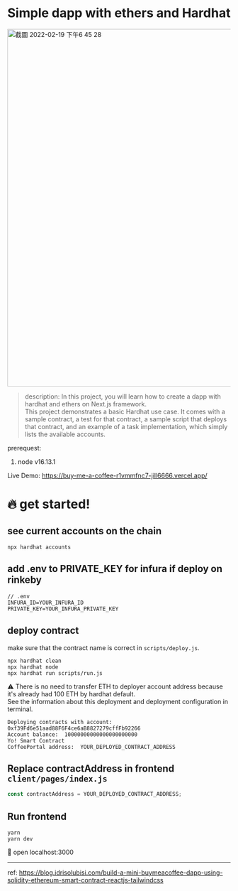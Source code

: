 # Simple dapp with ethers and Hardhat
<img width="805" alt="截圖 2022-02-19 下午6 45 28" src="https://user-images.githubusercontent.com/73696750/154797625-bd047c69-9ce5-4bcd-be77-28c6a7b3f850.png">

> description: In this project, you will learn how to create a dapp with hardhat and ethers on Next.js framework.<br/>
> This project demonstrates a basic Hardhat use case. It comes with a sample contract, a test for that contract, a sample script that deploys that contract, and an example of a task implementation, which simply lists the available accounts.

prerequest:

1. node v16.13.1

Live Demo: https://buy-me-a-coffee-r1vmmfnc7-jill6666.vercel.app/

# :fire: get started!

## see current accounts on the chain

```shell
npx hardhat accounts
```

## add .env to PRIVATE_KEY for infura if deploy on rinkeby

```
// .env
INFURA_ID=YOUR_INFURA_ID
PRIVATE_KEY=YOUR_INFURA_PRIVATE_KEY
```

## deploy contract

make sure that the contract name is correct in `scripts/deploy.js`.

```shell
npx hardhat clean
npx hardhat node
npx hardhat run scripts/run.js
```

:warning: There is no need to transfer ETH to deployer account address because it's already had 100 ETH by hardhat default.
<br/>
See the information about this deployment and deployment configuration in terminal.

```shell
Deploying contracts with account:  0xf39Fd6e51aad88F6F4ce6aB8827279cffFb92266
Account balance:  10000000000000000000000
Yo! Smart Contract
CoffeePortal address:  YOUR_DEPLOYED_CONTRACT_ADDRESS
```

## Replace contractAddress in frontend `client/pages/index.js`

```javascript
const contractAddress = YOUR_DEPLOYED_CONTRACT_ADDRESS;
```

## Run frontend

```shell
yarn
yarn dev
```

📱 open localhost:3000


---

ref: https://blog.idrisolubisi.com/build-a-mini-buymeacoffee-dapp-using-solidity-ethereum-smart-contract-reactjs-tailwindcss
